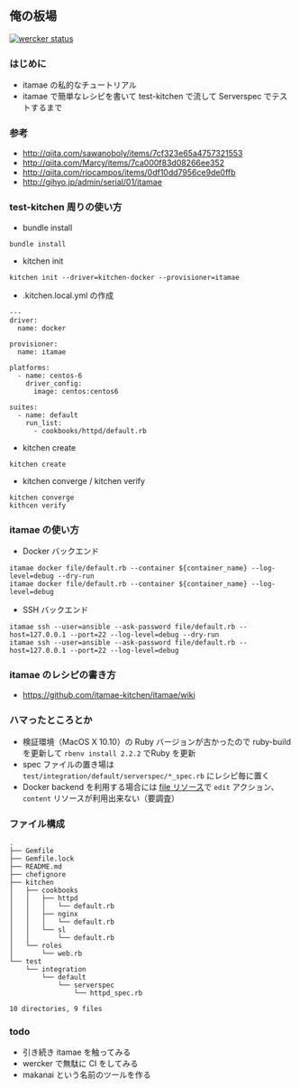 ## 俺の板場
[![wercker status](https://app.wercker.com/status/0ee282a57bb460a915b227bde1ad6be2/s/master "wercker status")](https://app.wercker.com/project/bykey/0ee282a57bb460a915b227bde1ad6be2)

### はじめに

- itamae の私的なチュートリアル
- itamae で簡単なレシピを書いて test-kitchen で流して Serverspec でテストするまで

### 参考

- http://qiita.com/sawanoboly/items/7cf323e65a4757321553
- http://qiita.com/Marcy/items/7ca000f83d08266ee352
- http://qiita.com/riocampos/items/0df10dd7956ce9de0ffb
- http://gihyo.jp/admin/serial/01/itamae

### test-kitchen 周りの使い方

- bundle install

```
bundle install
```

- kitchen init

```
kitchen init --driver=kitchen-docker --provisioner=itamae
```

- .kitchen.local.yml の作成 

```
---
driver:
  name: docker

provisioner:
  name: itamae

platforms:
  - name: centos-6
    driver_config:
      image: centos:centos6

suites:
  - name: default
    run_list:
      - cookbooks/httpd/default.rb
```

- kitchen create

```
kitchen create
```

- kitchen converge / kitchen verify

```
kitchen converge
kithcen verify
```

### itamae の使い方

- Docker バックエンド

```
itamae docker file/default.rb --container ${container_name} --log-level=debug --dry-run
itamae docker file/default.rb --container ${container_name} --log-level=debug 
```

- SSH バックエンド

```
itamae ssh --user=ansible --ask-password file/default.rb --host=127.0.0.1 --port=22 --log-level=debug --dry-run
itamae ssh --user=ansible --ask-password file/default.rb --host=127.0.0.1 --port=22 --log-level=debug
```

### itamae のレシピの書き方

- https://github.com/itamae-kitchen/itamae/wiki

### ハマったところとか

- 検証環境（MacOS X 10.10）の Ruby バージョンが古かったので ruby-build を更新して `rbenv install 2.2.2` でRuby を更新
- spec ファイルの置き場は `test/integration/default/serverspec/*_spec.rb` にレシピ毎に置く
- Docker backend を利用する場合には [file リソース](https://github.com/itamae-kitchen/itamae/wiki/file-resource)で `edit` アクション、`content` リソースが利用出来ない（要調査）

### ファイル構成

```
.
├── Gemfile
├── Gemfile.lock
├── README.md
├── chefignore
├── kitchen
│   ├── cookbooks
│   │   ├── httpd
│   │   │   └── default.rb
│   │   ├── nginx
│   │   │   └── default.rb
│   │   └── sl
│   │       └── default.rb
│   └── roles
│       └── web.rb
└── test
    └── integration
        └── default
            └── serverspec
                └── httpd_spec.rb

10 directories, 9 files
```

### todo

- 引き続き itamae を触ってみる
- wercker で無駄に CI をしてみる
- makanai という名前のツールを作る
